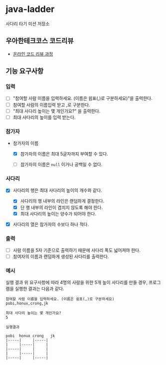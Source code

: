 # java-ladder

사다리 타기 미션 저장소

## 우아한테크코스 코드리뷰

- [온라인 코드 리뷰 과정](https://github.com/woowacourse/woowacourse-docs/blob/master/maincourse/README.md)

## 기능 요구사항

### 입력
- [ ] "참여할 사람 이름을 입력하세요. (이름은 쉼표(,)로 구분하세요)"을 출력한다.
- [ ] 참여할 사람의 이름입력 받고 ,로 구분한다.
- [ ] "최대 사다리 높이는 몇 개인가요?" 을 출력한다.
- [ ]  최대 사다리의 높이를 입력 받는다.

### 참가자
- 참가자의 이름
  - [x] 참가자의 이름은 최대 5글자까지 부여할 수 있다.
  - [ ] 참가자의 이름은 `null` 이거나 공백일 수 없다.


### 사다리
- [x] 사다리의 행은 최대 사다리의 높이의 개수와 같다.
  - [x] 사다리의 행 내부의 라인은 랜덤하게 결정한다.
  - [x] 단 행 내부의 라인이 겹치지 않도록 해야 한다.
  - [x] 최대 사다리의 높이는 양수가 되어야 한다.
- [x] 사다리의 열은 참가자의 수보다 하나 적다.


### 출력
- [ ] 사람 이름을 5자 기준으로 출력하기 때문에 사다리 폭도 넓어져야 한다.
- [ ] 참여자의 이름과 랜덤하게 생성된 사다리를 출력한다.

### 예시
실행 결과
위 요구사항에 따라 4명의 사람을 위한 5개 높이 사다리를 만들 경우, 프로그램을 실행한 결과는 다음과 같다.
```
참여할 사람 이름을 입력하세요. (이름은 쉼표(,)로 구분하세요)
pobi,honux,crong,jk

최대 사다리 높이는 몇 개인가요?
5

실행결과

pobi  honux crong   jk
|-----|     |-----|
|     |-----|     |
|-----|     |     |
|     |-----|     |
|-----|     |-----|
```

